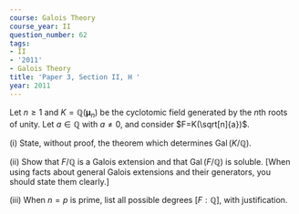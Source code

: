 ```yaml
---
course: Galois Theory
course_year: II
question_number: 62
tags:
- II
- '2011'
- Galois Theory
title: 'Paper 3, Section II, H '
year: 2011
---
```




Let $n \geqslant 1$ and $K=\mathbb{Q}\left(\boldsymbol{\mu}_{n}\right)$ be the cyclotomic field generated by the $n$th roots of unity. Let $a \in \mathbb{Q}$ with $a \neq 0$, and consider $F=K(\sqrt[n]{a})$.

(i) State, without proof, the theorem which determines $\operatorname{Gal}(K / \mathbb{Q})$.

(ii) Show that $F / \mathbb{Q}$ is a Galois extension and that $\operatorname{Gal}(F / \mathbb{Q})$ is soluble. [When using facts about general Galois extensions and their generators, you should state them clearly.]

(iii) When $n=p$ is prime, list all possible degrees $[F: \mathbb{Q}]$, with justification.